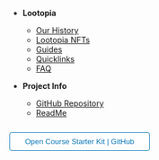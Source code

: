 - **Lootopia**
  - [Our History](lootopia-01)
  - [Lootopia NFTs](nfts-01)
  - [Guides](guides-01)
  - [Quicklinks](quicklinks-01)
  - [FAQ](faq-01)

- **Project Info**
  - [GitHub Repository](https://github.com/hibbitts-design/docsify-open-course-starter-kit/)
  - [ReadMe](https://github.com/hibbitts-design/docsify-open-course-starter-kit/blob/main/README.md)

<form action="https://github.com/hibbitts-design/docsify-open-course-starter-kit/" target="_blank">
  <input type="submit" value="Open Course Starter Kit | GitHub" style="cursor: pointer;margin-top:12px;padding:8px;background-color:#FFFFFF;border:1px solid #0374B5;border-radius:.25rem;color:#0374B5;display:inline-block;text-align:center;text-decoration:none;width:250px;-webkit-text-size-adjust:none;mso-hide:all;" />
</form>

